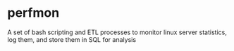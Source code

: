 # perfmon
A set of bash scripting and ETL processes to monitor linux server statistics, log them, and store them in SQL for analysis
